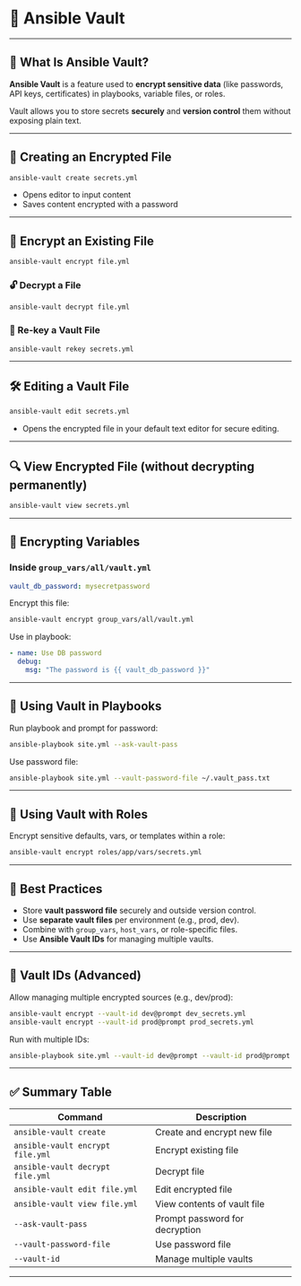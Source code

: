 # 🔐 Ansible Vault

---

## 📌 What Is Ansible Vault?

**Ansible Vault** is a feature used to **encrypt sensitive data** (like passwords, API keys, certificates) in playbooks, variable files, or roles.

Vault allows you to store secrets **securely** and **version control** them without exposing plain text.

---

## 🔑 Creating an Encrypted File

```bash
ansible-vault create secrets.yml
```
- Opens editor to input content
- Saves content encrypted with a password

---

## 🔁 Encrypt an Existing File

```bash
ansible-vault encrypt file.yml
```

### 🔓 Decrypt a File
```bash
ansible-vault decrypt file.yml
```

### 🔄 Re-key a Vault File
```bash
ansible-vault rekey secrets.yml
```

---

## 🛠️ Editing a Vault File

```bash
ansible-vault edit secrets.yml
```
- Opens the encrypted file in your default text editor for secure editing.

---

## 🔍 View Encrypted File (without decrypting permanently)

```bash
ansible-vault view secrets.yml
```

---

## 🔐 Encrypting Variables

### Inside `group_vars/all/vault.yml`
```yaml
vault_db_password: mysecretpassword
```
Encrypt this file:
```bash
ansible-vault encrypt group_vars/all/vault.yml
```

Use in playbook:
```yaml
- name: Use DB password
  debug:
    msg: "The password is {{ vault_db_password }}"
```

---

## 🔧 Using Vault in Playbooks

Run playbook and prompt for password:
```bash
ansible-playbook site.yml --ask-vault-pass
```

Use password file:
```bash
ansible-playbook site.yml --vault-password-file ~/.vault_pass.txt
```

---

## 📁 Using Vault with Roles

Encrypt sensitive defaults, vars, or templates within a role:
```bash
ansible-vault encrypt roles/app/vars/secrets.yml
```

---

## 🔐 Best Practices

- Store **vault password file** securely and outside version control.
- Use **separate vault files** per environment (e.g., prod, dev).
- Combine with `group_vars`, `host_vars`, or role-specific files.
- Use **Ansible Vault IDs** for managing multiple vaults.

---

## 🧠 Vault IDs (Advanced)

Allow managing multiple encrypted sources (e.g., dev/prod):
```bash
ansible-vault encrypt --vault-id dev@prompt dev_secrets.yml
ansible-vault encrypt --vault-id prod@prompt prod_secrets.yml
```
Run with multiple IDs:
```bash
ansible-playbook site.yml --vault-id dev@prompt --vault-id prod@prompt
```

---

## ✅ Summary Table

| Command                                | Description                          |
|----------------------------------------|--------------------------------------|
| `ansible-vault create`                 | Create and encrypt new file          |
| `ansible-vault encrypt file.yml`       | Encrypt existing file                |
| `ansible-vault decrypt file.yml`       | Decrypt file                         |
| `ansible-vault edit file.yml`          | Edit encrypted file                  |
| `ansible-vault view file.yml`          | View contents of vault file          |
| `--ask-vault-pass`                     | Prompt password for decryption       |
| `--vault-password-file`                | Use password file                    |
| `--vault-id`                           | Manage multiple vaults               |

---
